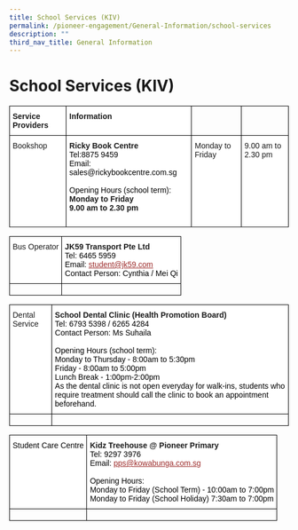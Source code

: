 ```yaml
---
title: School Services (KIV)
permalink: /pioneer-engagement/General-Information/school-services
description: ""
third_nav_title: General Information
---
```

# School Services (KIV)

<style type="text/css">
.tg  {border-collapse:collapse;border-spacing:0;}
.tg td{border-color:black;border-style:solid;border-width:1px;font-family:Arial, sans-serif;font-size:14px;
  overflow:hidden;padding:10px 5px;word-break:normal;}
.tg th{border-color:black;border-style:solid;border-width:1px;font-family:Arial, sans-serif;font-size:14px;
  font-weight:normal;overflow:hidden;padding:10px 5px;word-break:normal;}
.tg .tg-dgl5{background-color:#FFF;font-weight:bold;text-align:left;vertical-align:top}
.tg .tg-0lax{text-align:left;vertical-align:top}
.tg .tg-ktyi{background-color:#FFF;text-align:left;vertical-align:top}
</style>
<table class="tg">
<thead>
  <tr>
    <th class="tg-dgl5">Service Providers</th>
    <th class="tg-dgl5">Information</th>
    <th class="tg-0lax"></th>
    <th class="tg-0lax"></th>
  </tr>
</thead>
<tbody>
  <tr>
    <td class="tg-ktyi">Bookshop</td>
    <td class="tg-dgl5">Ricky Book Centre<br><span style="font-weight:300;color:#000">Tel:8875 9459</span><br><span style="font-weight:300;color:#000">Email: sales@rickybookcentre.com.sg</span><br><br><span style="font-weight:300;color:#000">Opening Hours (school term):</span><br>Monday to Friday<br>9.00 am to 2.30 pm<br><span style="font-weight:300;color:#000">&nbsp;&nbsp;&nbsp;&nbsp;&nbsp;&nbsp;&nbsp;&nbsp;&nbsp;&nbsp;&nbsp;&nbsp;&nbsp;&nbsp;&nbsp;&nbsp;&nbsp;&nbsp;&nbsp;&nbsp;&nbsp;&nbsp;&nbsp;&nbsp;&nbsp;&nbsp;&nbsp;&nbsp;&nbsp;&nbsp;</span></td>
    <td class="tg-ktyi">Monday to Friday</td>
    <td class="tg-ktyi">9.00 am to 2.30 pm</td>
  </tr>
  <tr>
  </tr>
</tbody>
</table>

<style type="text/css">
.tg  {border-collapse:collapse;border-spacing:0;}
.tg td{border-color:black;border-style:solid;border-width:1px;font-family:Arial, sans-serif;font-size:14px;
  overflow:hidden;padding:10px 5px;word-break:normal;}
.tg th{border-color:black;border-style:solid;border-width:1px;font-family:Arial, sans-serif;font-size:14px;
  font-weight:normal;overflow:hidden;padding:10px 5px;word-break:normal;}
.tg .tg-ktyi{background-color:#FFF;text-align:left;vertical-align:top}
.tg .tg-dgl5{background-color:#FFF;font-weight:bold;text-align:left;vertical-align:top}
.tg .tg-0lax{text-align:left;vertical-align:top}
</style>
<table class="tg">
<thead>
  <tr>
    <th class="tg-ktyi">Bus Operator</th>
    <th class="tg-dgl5">JK59 Transport Pte Ltd<br><span style="font-weight:300;color:#000">Tel: 6465 5959</span><br><span style="font-weight:300;color:#000">Email:</span> <a href="mailto:student@jk59.com"><span style="font-weight:400;text-decoration:underline;color:#9C2B2A">student@jk59.com</span></a><br><span style="font-weight:300;color:#000">Contact Person: Cynthia / Mei Qi</span></th>
  </tr>
</thead>
<tbody>
  <tr>
    <td class="tg-0lax"></td>
    <td class="tg-0lax"></td>
  </tr>
</tbody>
</table>

<style type="text/css">
.tg  {border-collapse:collapse;border-spacing:0;}
.tg td{border-color:black;border-style:solid;border-width:1px;font-family:Arial, sans-serif;font-size:14px;
  overflow:hidden;padding:10px 5px;word-break:normal;}
.tg th{border-color:black;border-style:solid;border-width:1px;font-family:Arial, sans-serif;font-size:14px;
  font-weight:normal;overflow:hidden;padding:10px 5px;word-break:normal;}
.tg .tg-ktyi{background-color:#FFF;text-align:left;vertical-align:top}
.tg .tg-dgl5{background-color:#FFF;font-weight:bold;text-align:left;vertical-align:top}
.tg .tg-0lax{text-align:left;vertical-align:top}
</style>
<table class="tg">
<thead>
  <tr>
    <th class="tg-ktyi">Dental Service</th>
    <th class="tg-dgl5">School Dental Clinic (Health Promotion Board)<br><span style="font-weight:300;color:#000">Tel: 6793 5398 / 6265 4284</span><br><span style="font-weight:300;color:#000">Contact Person: Ms Suhaila</span><br><br><span style="font-weight:300;color:#000">Opening Hours (school term):
	<br>Monday to Thursday - 8:00am to 5:30pm <br>Friday - 8:00am to 5:00pm<br>Lunch Break - 1:00pm-2:00pm <br> As the dental clinic is not open everyday for walk-ins, students who require treatment should call the clinic to book an appointment beforehand.</span></th>
  </tr>
</thead>
<tbody>
  <tr>
    <td class="tg-0lax"></td>
    <td class="tg-0lax"></td>
  </tr>
</tbody>
</table>

<style type="text/css">
.tg  {border-collapse:collapse;border-spacing:0;}
.tg td{border-color:black;border-style:solid;border-width:1px;font-family:Arial, sans-serif;font-size:14px;
  overflow:hidden;padding:10px 5px;word-break:normal;}
.tg th{border-color:black;border-style:solid;border-width:1px;font-family:Arial, sans-serif;font-size:14px;
  font-weight:normal;overflow:hidden;padding:10px 5px;word-break:normal;}
.tg .tg-ktyi{background-color:#FFF;text-align:left;vertical-align:top}
.tg .tg-dgl5{background-color:#FFF;font-weight:bold;text-align:left;vertical-align:top}
.tg .tg-0lax{text-align:left;vertical-align:top}
</style>
<table class="tg">
<thead>
  <tr>
    <th class="tg-ktyi"><span style="font-weight:300;color:#000">Student Care Centre</span></th>
    <th class="tg-dgl5">Kidz Treehouse @ Pioneer Primary<br><span style="font-weight:300;color:#000">Tel: 9297 3976</span><br><span style="font-weight:300;color:#000">Email:</span> <a href="mailto:pps@kowabunga.com.sg"><span style="font-weight:400;text-decoration:underline;color:#9C2B2A">pps@kowabunga.com.sg</span></a><br><br><span style="font-weight:300;color:#000">Opening Hours: <br> Monday to Friday (School Term) - 10:00am to 7:00pm<br>Monday to Friday (School Holiday) 7:30am to 7:00pm</span></th>
  </tr>
</thead>
<tbody>
  <tr>
    <td class="tg-0lax"></td>
    <td class="tg-0lax"></td>
  </tr>
</tbody>
</table>